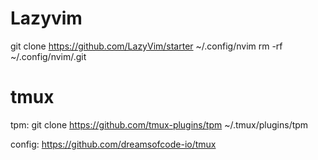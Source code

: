 # Lazyvim

git clone https://github.com/LazyVim/starter ~/.config/nvim
rm -rf ~/.config/nvim/.git


# tmux

tpm: 
git clone https://github.com/tmux-plugins/tpm ~/.tmux/plugins/tpm

config: 
https://github.com/dreamsofcode-io/tmux
